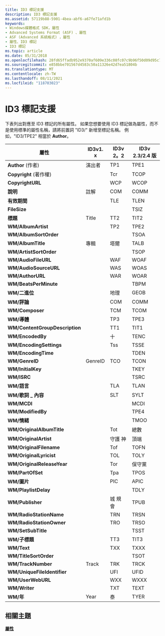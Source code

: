 ```yaml
---
title: ID3 標記支援
description: ID3 標記支援
ms.assetid: 57119b88-5901-4bea-abf6-a67fe71afd1b
keywords:
- Windows媒體格式 SDK，屬性
- Advanced Systems Format (ASF) 、屬性
- ASF (Advanced 系統格式) ，屬性
- 屬性、ID3 標記
- ID3 標記
ms.topic: article
ms.date: 05/31/2018
ms.openlocfilehash: 28fd65ffadb952e9370af609e336c08fc07c9b96f50d09d95c78492bef2163db
ms.sourcegitcommit: e858bbe701567d4583c50a11326e42d7ea51804b
ms.translationtype: MT
ms.contentlocale: zh-TW
ms.lasthandoff: 08/11/2021
ms.locfileid: "118703023"
---
```

# <a name="id3-tag-support"></a>ID3 標記支援

下表列出對應至 ID3 標記的所有屬性。 如果您想要使用 ID3 標記做為屬性，而不是使用標準的屬性名稱，請將前置詞 "ID3/" 新增至標記名稱。 例如，"ID3/TPE2" 相當於 **Author**。



| 屬性                      | ID3v1. x | ID3v 2。2 | ID3v 2.3/2.4 版 |
|--------------------------------|---------|---------|--------------|
| **Author** (作者)                     | 演出者  | TP1     | TPE1         |
| **Copyright** (著作權)                  |         | Tcr     | TCOP         |
| **CopyrightURL**               |         | WCP     | WCOP         |
| **說明**                | 註解 | COM     | COMM         |
| **有效期間**                   |         | TLE     | TLEN         |
| **FileSize**                   |         |         | TSIZ         |
| **標題**                      | Title   | TT2     | TIT2         |
| **WM/AlbumArtist**             |         | TP2     | TPE2         |
| **WM/AlbumSortOrder**          |         |         | TSOA         |
| **WM/AlbumTitle**              | 專輯   | 塔爾     | TALB         |
| **WM/ArtistSortOrder**         |         |         | TSOP         |
| **WM/AudioFileURL**            |         | WAF     | WOAF         |
| **WM/AudioSourceURL**          |         | WAS     | WOAS         |
| **WM/AuthorURL**               |         | WAR     | WOAR         |
| **WM/BeatsPerMinute**          |         |         | TBPM         |
| **WM/二進位**                  |         | 地理     | GEOB         |
| **WM/評論**                |         | COM     | COMM         |
| **WM/Composer**                |         | TCM     | TCOM         |
| **WM/導體**               |         | TP3     | TPE3         |
| **WM/ContentGroupDescription** |         | TT1     | TIT1         |
| **WM/EncodedBy**               |         | 十     | TENC         |
| **WM/EncodingSettings**        |         | Tss     | TSSE         |
| **WM/EncodingTime**            |         |         | TDEN         |
| **WM/GenreID**                 | GenreID | TCO     | TCON         |
| **WM/InitialKey**              |         |         | TKEY         |
| **WM/ISRC**                    |         |         | TSRC         |
| **WM/語言**                |         | TLA     | TLAN         |
| **WM/歌詞 \_ 內容**    |         | SLT     | SYLT         |
| **WM/MCDI**                    |         |         | MCDI         |
| **WM/ModifiedBy**              |         |         | TPE4         |
| **WM/情緒**                    |         |         | TMOO         |
| **WM/OriginalAlbumTitle**      |         | Tot     | 總數         |
| **WM/OriginalArtist**          |         | 守護 神     | 頂端         |
| **WM/OriginalFilename**        |         | Tof     | TOFN         |
| **WM/OriginalLyricist**        |         | TOL     | TOLY         |
| **WM/OriginalReleaseYear**     |         | Tor     | 保守黨         |
| **WM/PartOfSet**               |         | Tpa     | TPOS         |
| **WM/圖片**                 |         | PIC     | APIC         |
| **WM/PlaylistDelay**           |         |         | TDLY         |
| **WM/Publisher**               |         | 城 規 會     | TPUB         |
| **WM/RadioStationName**        |         | TRN     | TRSN         |
| **WM/RadioStationOwner**       |         | TRO     | TRSO         |
| **WM/SetSubTitle**             |         |         | TSST         |
| **WM/子標題**                |         | TT3     | TIT3         |
| **WM/Text**                    |         | TXX     | TXXX         |
| **WM/TitleSortOrder**          |         |         | TSOT         |
| **WM/TrackNumber**             | Track   | TRK     | TRCK         |
| **WM/UniqueFileIdentifier**    |         | UFI     | UFID         |
| **WM/UserWebURL**              |         | WXX     | WXXX         |
| **WM/Writer**                  |         | TXT     | TEXT         |
| **WM/年**                    | Year    | 泰     | TYER         |



 

## <a name="related-topics"></a>相關主題

<dl> <dt>

[**屬性**](attributes.md)
</dt> </dl>

 

 




